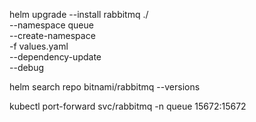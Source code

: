 helm upgrade --install rabbitmq ./ \
  --namespace queue \
  --create-namespace \
  -f values.yaml \
  --dependency-update \
  --debug     

  helm search repo bitnami/rabbitmq --versions

 kubectl port-forward svc/rabbitmq -n queue 15672:15672      